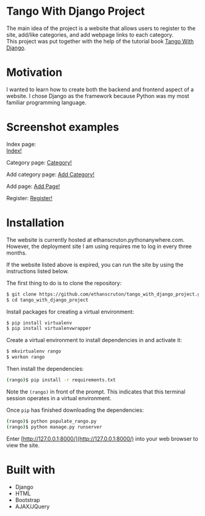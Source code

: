 # Tango With Django Project
The main idea of the project is a website that allows users to register to the site, add/like categories, and add webpage links to each category.  
This project was put together with the help of the tutorial book [Tango With Django](https://www.tangowithdjango.com/).

# Motivation
I wanted to learn how to create both the backend and frontend aspect of a website. I chose Django as the framework because Python was my most familiar programming language.

# Screenshot examples
Index page:  
[Index!](https://pasteboard.co/JEWR0xc.png)

Category page:
[Category!](https://pasteboard.co/JEXlQNg.png)

Add category page:
[Add Category!](https://pasteboard.co/JEXlCDx.png)

Add page:
[Add Page!](https://pasteboard.co/JEXmwha.png)

Register:
[Register!](https://pasteboard.co/JEXmRe8.png)

# Installation
The website is currently hosted at ethanscruton.pythonanywhere.com. However, the deployment site I am using requires me to log in every three months.  

If the website listed above is expired, you can run the site by using the instructions listed below.  

The first thing to do is to clone the repository:

```sh
$ git clone https://github.com/ethanscruton/tango_with_django_project.git
$ cd tango_with_django_project
```

Install packages for creating a virtual environment:
```sh
$ pip install virtualenv
$ pip install virtualenvwrapper
```

Create a virtual environment to install dependencies in and activate it:
```sh
$ mkvirtualenv rango
$ workon rango
```

Then install the dependencies:

```sh
(rango)$ pip install -r requirements.txt
```
Note the `(rango)` in front of the prompt. This indicates that this terminal
session operates in a virtual environment.

Once `pip` has finished downloading the dependencies:
```sh
(rango)$ python populate_rango.py
(rango)$ python manage.py runserver
```

Enter [http://127.0.0.1:8000/](http://127.0.0.1:8000/) into your web browser to view the site.

# Built with
* Django
* HTML
* Bootstrap
* AJAX/JQuery
